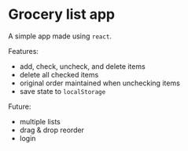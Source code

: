 # Grocery list app

A simple app made using `react`.

Features:

- add, check, uncheck, and delete items
- delete all checked items
- original order maintained when unchecking items
- save state to `localStorage`

Future:

- multiple lists
- drag & drop reorder
- login

